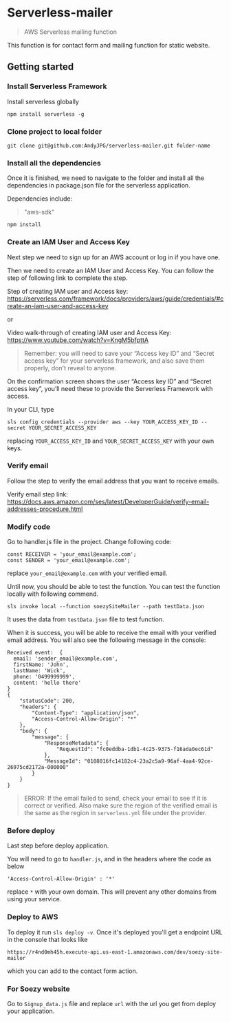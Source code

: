 # Serverless-mailer
> AWS Serverless mailing function

This function is for contact form and mailing function for static website.

## Getting started
### Install Serverless Framework
Install serverless globally
````
npm install serverless -g
````

### Clone project to local folder
```
git clone git@github.com:AndyJPG/serverless-mailer.git folder-name
```

### Install all the dependencies

Once it is finished, we need to navigate to the folder and install all the dependencies in package.json file for the serverless application.

Dependencies include:
> "aws-sdk"

````
npm install
````

### Create an IAM User and Access Key
Next step we need to sign up for an AWS account or log in if you have one.

Then we need to create an IAM User and Access Key. You can follow the step of following link to complete the step.

Step of creating IAM user and Access key: 
https://serverless.com/framework/docs/providers/aws/guide/credentials/#create-an-iam-user-and-access-key

or

Video walk-through of creating IAM user and Access Key: https://www.youtube.com/watch?v=KngM5bfpttA
> Remember: you will need to save your “Access key ID” and “Secret access key” for your serverless framework, 
>and also save them properly, don't reveal to anyone.

On the confirmation screen shows the user “Access key ID” and “Secret access key”, 
you’ll need these to provide the Serverless Framework with access.

In your CLI, type
````
sls config credentials --provider aws --key YOUR_ACCESS_KEY_ID --secret YOUR_SECRET_ACCESS_KEY
````
replacing `YOUR_ACCESS_KEY_ID` and `YOUR_SECRET_ACCESS_KEY` with your own keys.

### Verify email
Follow the step to verify the email address that you want to receive emails.

Verify email step link: https://docs.aws.amazon.com/ses/latest/DeveloperGuide/verify-email-addresses-procedure.html

### Modify code
Go to handler.js file in the project.
Change following code:
````
const RECEIVER = 'your_email@example.com';
const SENDER = 'your_email@example.com';
````
replace `your_email@example.com` with your verified email.

Until now, you should be able to test the function. You can test the function locally with following commend.
````
sls invoke local --function soezySiteMailer --path testData.json
````
It uses the data from `testData.json` file to test function.

When it is success, you will be able to receive the email with your verified email address.
You will also see the following message in the console:
````
Received event:  {
  email: 'sender_email@example.com',
  firstName: 'John',
  lastName: 'Wick',
  phone: '0499999999',
  content: 'hello there'
}
{
    "statusCode": 200,
    "headers": {
        "Content-Type": "application/json",
        "Access-Control-Allow-Origin": "*"
    },
    "body": {
        "message": {
            "ResponseMetadata": {
                "RequestId": "fc0eddba-1db1-4c25-9375-f16ada0ec61d"
            },
            "MessageId": "0108016fc14182c4-23a2c5a9-96af-4aa4-92ce-26975cd2172a-000000"
        }
    }
}
````
> ERROR: If the email failed to send, check your email to see if it is correct or verified.
> Also make sure the region of the verified email is the same as the region in `serverless.yml` file
> under the provider.

### Before deploy
Last step before deploy application.

You will need to go to `handler.js`, and in the headers where the code as below
````
'Access-Control-Allow-Origin' : '*'
````
replace `*` with your own domain. This will prevent any other domains from using your service.

### Deploy to AWS
To deploy it run `sls deploy -v`.
Once it's deployed you'll get a endpoint URL in the console that looks like
````
https://r4nd0mh45h.execute-api.us-east-1.amazonaws.com/dev/soezy-site-mailer
````
which you can add to the contact form action.

### For Soezy website
Go to `Signup_data.js` file and replace `url` with the url you get from deploy your application.
